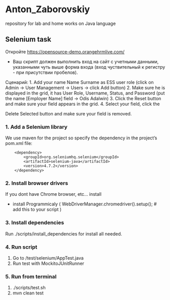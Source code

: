 # Anton_Zaborovskiy
repository for lab and home works on Java language

## Selenium task
 Откройте https://opensource-demo.orangehrmlive.com/
- Ваш скрипт должен выполнить вход на сайт с учетными данными, указанными чуть выше
форма входа (вход чуствительный к регистру - при присутствии пробелов).


Сценарий:
1. Add your name Name Surname as ESS user role (click on Admin -> User Management -> Users -> click Add button)
2. Make sure he is displayed in the grid, it has User Role, Username, Status, and Password (put the name [Employer Name] field -> Odis  Adalwin)
3. Click the Reset button and make sure your field appears in the grid.
4. Select your field, click the 

Delete Selected button and make sure your field is removed.



### 1. Add a Selenium library

We use maven for the project so specify the dependency in the project’s pom.xml file:

        <dependency>
            <groupId>org.seleniumhq.selenium</groupId>
            <artifactId>selenium-java</artifactId>
            <version>4.7.2</version>
        </dependency>

### 2. Install browser drivers

If you dont have Chrome browser, etc... install
- install Programmicaly 
 (
    WebDriverManager.chromedriver().setup(); # add this to your script
 )

### 3. Install dependencies

Run ./scripts/install_dependencies for install all needed.

### 4. Run script

 1. Go to  /test/selenium/AppTest.java
 2. Run test with MockitoJUnitRunner

### 5. Run from terminal

1. ./scripts/test.sh
2. mvn clean test
